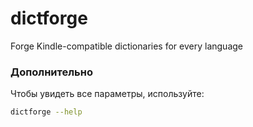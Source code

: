 # dictforge

Forge Kindle-compatible dictionaries for every language


### Дополнительно

Чтобы увидеть все параметры, используйте:
```bash
dictforge --help
```
